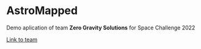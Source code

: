 # AstroMapped

Demo aplication of team **Zero Gravity Solutions** for Space Challenge 2022

[Link to team](https://2022.spaceappschallenge.org/challenges/2022-challenges/moonquake-map/teams/zero-gravity-solutions/project)
